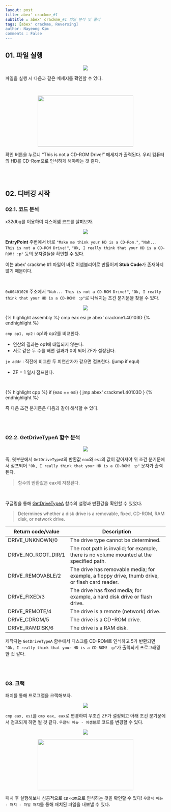 ```yaml
---
layout: post
title: abex' crackme_#1 
subtitle : abex' crackme_#1 파일 분석 및 풀이
tags: [abex' crackme, Reversing]
author: Nayeong Kim
comments : False
---
```


## 01. 파일 실행

<p align="center">
<img src="{{ site.baseurl }}assets\img\1_Untitled.jpg">
</p>

파일을 실행 시 다음과 같은 메세지를 확인할 수  있다.

<br>

<p align="center">
<img src="{{ site.baseurl }}assets\img\1_Untitled 1.png" height="161" width="300">
</p>

확인 버튼을 누르니 “This is not a CD-ROM Drive!” 메세지가 출력된다. 우리 컴퓨터의 HD를 CD-Rom으로 인식하게 해야하는 것 같다.


<br>
<br>


## 02. 디버깅 시작

### 02.1. 코드 분석

x32dbg를 이용하여 디스어셈 코드를 살펴보자.

<p align="center">
<img src="{{ site.baseurl }}assets\img\1_Untitled 2.png">
</p>

**EntryPoint** 주변에서 바로 `"Make me think your HD is a CD-Rom."`, `"Nah... This is not a CD-ROM Drive!"`, `"Ok, I really think that your HD is a CD-ROM! :p"` 등의 문자열들을 확인할 수 있다.

이는 abex’ crackme #1 파일이 바로 어셈블리어로 만들어져 **Stub Code**가 존재하지 않기 때문이다.

<br>

`0x00401026` 주소에서 `"Nah... This is not a CD-ROM Drive!"`, `"Ok, I really think that your HD is a CD-ROM! :p"`로 나눠지는 조건 분기문을 찾을 수 있다.

<p align="center">
<img src="{{ site.baseurl }}assets\img\1_Untitled 3.png">
</p>


{% highlight assembly %}
cmp eax esi 
je abex’ crackme1.40103D
{% endhighlight %}

`cmp op1, op2` : op1과 op2를 비교한다.

- 연산의 결과는 op1에 대입되지 않는다.
- 서로 같은 두 수를 빼면 결과가 0이 되어 ZF가 설정된다.

`je addr` : 직전에 비교한 두 피연산자가 같으면 점프한다. (jump if equl)

- ZF = 1 일시 점프한다.

<br>

{% highlight cpp %}
if (eax == esi) {
	jmp abex' crackme1.40103D 
}
{% endhighlight %}

즉 다음 조건 분기믄은 다음과 같이 해석할 수 있다.

<br><br>

### 02.2. GetDriveTypeA 함수 분석

<p align="center">
<img src="{{ site.baseurl }}assets\img\1_Untitled 4.png">
</p>

즉, 윗부분에서 `GetDriveTypeA`의 반환값 `eax`와 `esi`의 값이 같아져야 위 조건 분기문에서 점프되어 `"Ok, I really think that your HD is a CD-ROM! :p"` 문자가 출력된다.

> 함수의 반환값은 eax에 저장된다.

<br>

구글링을 통해 [GetDriveTypeA](https://learn.microsoft.com/en-us/windows/win32/api/fileapi/nf-fileapi-getdrivetypea) 함수의 설명과 반환값을 확인할 수 있었다.

> Determines whether a disk drive is a removable, fixed, CD-ROM, RAM disk, or network drive.

| Return code/value | Description |
| --- | --- |
| DRIVE_UNKNOWN/0 | The drive type cannot be determined. |
| DRIVE_NO_ROOT_DIR/1 | The root path is invalid; for example, there is no volume mounted at the specified path. |
| DRIVE_REMOVABLE/2 | The drive has removable media; for example, a floppy drive, thumb drive, or flash card reader. |
| DRIVE_FIXED/3 | The drive has fixed media; for example, a hard disk drive or flash drive. |
| DRIVE_REMOTE/4 | The drive is a remote (network) drive. |
| DRIVE_CDROM/5 | The drive is a CD-ROM drive. |
| DRIVE_RAMDISK/6 | The drive is a RAM disk. |

제작자는 `GetDriveTypeA` 함수에서 디스크를 CD-ROM로 인식하고 5가 반환되면 `"Ok, I really think that your HD is a CD-ROM! :p"`가 출력되게 프로그래밍 한 것 같다.

<br><br>

### 03. 크랙

패치를 통해 프로그램을 크랙해보자.

<p align="center">
<img src="{{ site.baseurl }}assets\img\1_Untitled 5.png">
</p>

`cmp eax, esi`를 `cmp eax, eax`로 변경하여 무조건 ZF가 설정되고 아래 조건 분기문에서 점프되게 하면 될 것 같다. `우클릭 메뉴 - 어셈블`로 코드를 변경할 수 있다.

<p align="center">
<img src="{{ site.baseurl }}assets\img\1_Untitled 6.png">
</p>

<p align="center">
<img src="{{ site.baseurl }}assets\img\1_Untitled 7.png" height="161" width="300">
</p>

패치 후 실행해보니 성공적으로 `CD-ROM`으로 인식하는 것을 확인할 수 있다! `우클릭 메뉴 - 패치 - 파일 패치`를 통해 패치된 파일을 내보낼 수 있다.